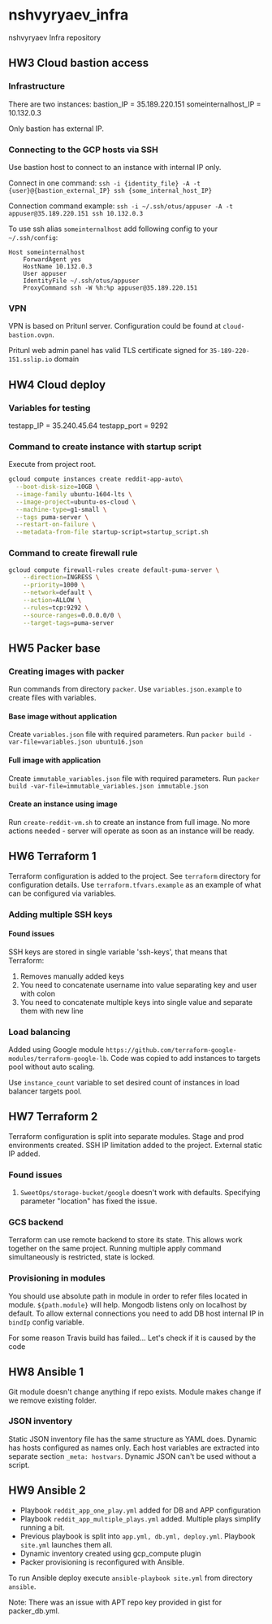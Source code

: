 # nshvyryaev_infra
nshvyryaev Infra repository

## HW3 Cloud bastion access
### Infrastructure
There are two instances:
bastion_IP = 35.189.220.151
someinternalhost_IP = 10.132.0.3

Only bastion has external IP.

### Connecting to the GCP hosts via SSH
Use bastion host to connect to an instance with internal IP only.

Connect in one command:
`ssh -i {identity_file} -A -t {user}@{bastion_external_IP} ssh {some_internal_host_IP}`

Connection command example:
`ssh -i ~/.ssh/otus/appuser -A -t appuser@35.189.220.151 ssh 10.132.0.3`

To use ssh alias `someinternalhost` add following config to your `~/.ssh/config`:
```text
Host someinternalhost
	ForwardAgent yes
	HostName 10.132.0.3
	User appuser
	IdentityFile ~/.ssh/otus/appuser
	ProxyCommand ssh -W %h:%p appuser@35.189.220.151
```

### VPN
VPN is based on Pritunl server. Configuration could be found at `cloud-bastion.ovpn`.

Pritunl web admin panel has valid TLS certificate
signed for `35-189-220-151.sslip.io` domain

## HW4 Cloud deploy
### Variables for testing
testapp_IP = 35.240.45.64
testapp_port = 9292
### Command to create instance with startup script
Execute from project root.
```bash
gcloud compute instances create reddit-app-auto\
  --boot-disk-size=10GB \
  --image-family ubuntu-1604-lts \
  --image-project=ubuntu-os-cloud \
  --machine-type=g1-small \
  --tags puma-server \
  --restart-on-failure \
  --metadata-from-file startup-script=startup_script.sh
```

### Command to create firewall rule
```bash
gcloud compute firewall-rules create default-puma-server \
    --direction=INGRESS \
    --priority=1000 \
    --network=default \
    --action=ALLOW \
    --rules=tcp:9292 \
    --source-ranges=0.0.0.0/0 \
    --target-tags=puma-server
```

## HW5 Packer base
### Creating images with packer
Run commands from directory `packer`. Use `variables.json.example` to create files with variables.
#### Base image without application
Create `variables.json` file with required parameters.
Run `packer build -var-file=variables.json ubuntu16.json`
#### Full image with application
Create `immutable_variables.json` file with required parameters.
Run `packer build -var-file=immutable_variables.json immutable.json`
#### Create an instance using image
Run `create-reddit-vm.sh` to create an instance from full image.
No more actions needed - server will operate as soon as an instance will be ready.

## HW6 Terraform 1
Terraform configuration is added to the project. See `terraform` directory for configuration details.
Use `terraform.tfvars.example` as an example of what can be configured via variables.
### Adding multiple SSH keys
#### Found issues
SSH keys are stored in single variable 'ssh-keys', that means that Terraform:
1. Removes manually added keys
2. You need to concatenate username into value separating key and user with colon
3. You need to concatenate multiple keys into single value and separate them with new line
### Load balancing
Added using Google module `https://github.com/terraform-google-modules/terraform-google-lb`.
Code was copied to add instances to targets pool without auto scaling.

Use `instance_count` variable to set desired count of instances in load balancer targets pool.


## HW7 Terraform 2
Terraform configuration is split into separate modules. Stage and prod environments created.
SSH IP limitation added to the project. External static IP added.
### Found issues
1. `SweetOps/storage-bucket/google` doesn't work with defaults. Specifying parameter "location" has fixed the issue.

### GCS backend
Terraform can use remote backend to store its state. This allows work together on the same project.
Running multiple apply command simultaneously is restricted, state is locked.

### Provisioning in modules
You should use absolute path in module in order to refer files located in module.
`${path.module}` will help.
Mongodb listens only on localhost by default. To allow external connections you need to add
DB host internal IP in `bindIp` config variable.

For some reason Travis build has failed... Let's check if it is caused by the code

## HW8 Ansible 1
Git module doesn't change anything if repo exists. Module makes change if we remove existing folder.

### JSON inventory
Static JSON inventory file has the same structure as YAML does. Dynamic has hosts configured as names only.
Each host variables are extracted into separate section `_meta: hostvars`. Dynamic JSON can't be used without a script.

## HW9 Ansible 2
* Playbook `reddit_app_one_play.yml` added for DB and APP configuration
* Playbook `reddit_app_multiple_plays.yml` added. Multiple plays simplify running a bit.
* Previous playbook is split into `app.yml, db.yml, deploy.yml`. Playbook `site.yml` launches them all.
* Dynamic inventory created using gcp_compute plugin
* Packer provisioning is reconfigured with Ansible.

To run Ansible deploy execute `ansible-playbook site.yml` from directory `ansible`.

Note: There was an issue with APT repo key provided in gist for packer_db.yml.
